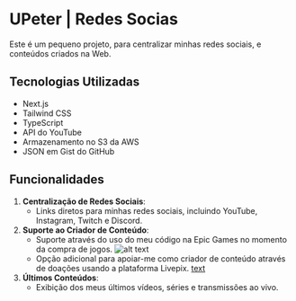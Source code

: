 # UPeter | Redes Socias

Este é um pequeno projeto, para centralizar minhas redes sociais, e conteúdos criados na Web.

## Tecnologias Utilizadas

- Next.js
- Tailwind CSS
- TypeScript
- API do YouTube
- Armazenamento no S3 da AWS
- JSON em Gist do GitHub

## Funcionalidades

1. **Centralização de Redes Sociais**:
   - Links diretos para minhas redes sociais, incluindo YouTube, Instagram, Twitch e Discord.
2. **Suporte ao Criador de Conteúdo**:
   - Suporte através do uso do meu código na Epic Games no momento da compra de jogos.
     ![alt text](Creator_Code_2.gif)
   - Opção adicional para apoiar-me como criador de conteúdo através de doações usando a plataforma Livepix.
     [text](https://livepix.gg/upeter)
3. **Últimos Conteúdos**:
   - Exibição dos meus últimos vídeos, séries e transmissões ao vivo.
